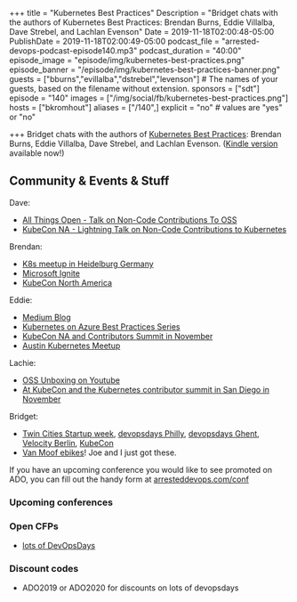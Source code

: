 +++
title = "Kubernetes Best Practices"
Description = "Bridget chats with the authors of Kubernetes Best Practices: Brendan Burns, Eddie Villalba, Dave Strebel, and Lachlan Evenson"
Date = 2019-11-18T02:00:48-05:00
PublishDate = 2019-11-18T02:00:49-05:00
podcast_file = "arrested-devops-podcast-episode140.mp3"
podcast_duration = "40:00"
episode_image = "episode/img/kubernetes-best-practices.png"
episode_banner = "/episode/img/kubernetes-best-practices-banner.png"
guests = ["bburns","evillalba","dstrebel","levenson"] # The names of your guests, based on the filename without extension.
sponsors = ["sdt"]
episode = "140"
images = ["/img/social/fb/kubernetes-best-practices.png"]
hosts = ["bkromhout"]
aliases = ["/140",]
explicit = "no" # values are "yes" or "no"


+++
Bridget chats with the authors of [Kubernetes Best Practices](https://shop.oreilly.com/product/0636920273219.do): Brendan Burns, Eddie Villalba, Dave Strebel, and Lachlan Evenson. ([Kindle version](https://www.amazon.com/Kubernetes-Best-Practices-Blueprints-Applications-ebook-dp-B081J62KLW/dp/B081J62KLW/) available now!)

## Community & Events & Stuff

Dave:
- <a href="https://allthingsopen.org/talk/2-for-1-non-code-contributors-guide-to-open-source-the-5-most-common-licenses-on-github/">All Things Open - Talk on Non-Code Contributions To OSS</a>
- <a href="https://kccncna19.sched.com/speaker/dastrebe?iframe=no">KubeCon NA - Lightning Talk on Non-Code Contributions to Kubernetes</a>

Brendan:
- <a href="https://www.meetup.com/Rhein-Neckar-Kubernetes/events/264886582/">K8s meetup in Heidelburg Germany</a>
- <a href="https://www.microsoft.com/en-us/ignite">Microsoft Ignite</a>
- <a href="https://kccncna19.sched.com/event/UagX/deep-dive-into-cloud-provider-azure-pengfei-ni-microsoft-brendan-burns-microsoft">KubeCon North America</a>

Eddie:
- <a href="https://medium.com/@evillgenius">Medium Blog</a>
- <a href="Kubernetes on Azure Best Practices Series">Kubernetes on Azure Best Practices Series</a>
- <a href="https://kubecon.io">KubeCon NA and Contributors Summit in November</a>
- <a href="https://www.meetup.com/Kubernetes-Austin/">Austin Kubernetes Meetup</a>

Lachie:
- <a href="https://www.youtube.com/LachlanEvenson">OSS Unboxing on Youtube</a>
- <a href="https://kubecon.io">At KubeCon and the Kubernetes contributor summit in San Diego in November</a>

Bridget:
- <a href="https://sched.co/Vkbn">Twin Cities Startup week</a>, <a href="https://devopsdays.org/events/2019-philadelphia/program/bridget-kromhout/">devopsdays Philly</a>, <a href="https://devopsdays.org/events/2019-ghent/program/bridget-kromhout/">devopsdays Ghent</a>, <a href="https://conferences.oreilly.com/velocity/vl-eu">Velocity Berlin</a>, <a href="https://kubecon.io">KubeCon</a>
- <a href="https://www.vanmoof.com/en_us/electrified-s2-x2">Van Moof ebikes</a>! Joe and I just got these.

If you have an upcoming conference you would like to see promoted on ADO, you can fill out the handy form at [arresteddevops.com/conf](https://arresteddevops.com/conf)

### Upcoming conferences

### Open CFPs

- [lots of DevOpsDays](https://devopsdays.org/speaking)

### Discount codes
- ADO2019 or ADO2020 for discounts on lots of devopsdays
